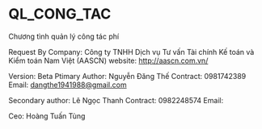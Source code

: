 ﻿# QL_CONG_TAC
Chương tình quản lý công tác phí

Request By Company: Công ty TNHH Dịch vụ Tư vấn Tài chính Kế toán và Kiểm toán Nam Việt (AASCN)
website: http://aascn.com.vn/

Version: Beta
Ptimary Author: Nguyễn Đăng Thế
Contract: 0981742389
Email: dangthe1941988@gmail.com

Secondary author: Lê Ngọc Thanh
Contract: 0982248574
Email: 

Ceo: Hoàng Tuấn Tùng

